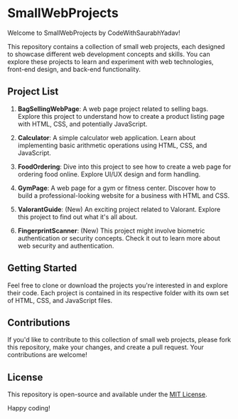 # SmallWebProjects

Welcome to SmallWebProjects by CodeWithSaurabhYadav!

This repository contains a collection of small web projects, each designed to showcase different web development concepts and skills. You can explore these projects to learn and experiment with web technologies, front-end design, and back-end functionality.

## Project List

1. **BagSellingWebPage**: A web page project related to selling bags. Explore this project to understand how to create a product listing page with HTML, CSS, and potentially JavaScript.

2. **Calculator**: A simple calculator web application. Learn about implementing basic arithmetic operations using HTML, CSS, and JavaScript.

3. **FoodOrdering**: Dive into this project to see how to create a web page for ordering food online. Explore UI/UX design and form handling.

4. **GymPage**: A web page for a gym or fitness center. Discover how to build a professional-looking website for a business with HTML and CSS.

5. **ValorantGuide**: (New) An exciting project related to Valorant. Explore this project to find out what it's all about.

6. **FingerprintScanner**: (New) This project might involve biometric authentication or security concepts. Check it out to learn more about web security and authentication.

## Getting Started

Feel free to clone or download the projects you're interested in and explore their code. Each project is contained in its respective folder with its own set of HTML, CSS, and JavaScript files.

## Contributions

If you'd like to contribute to this collection of small web projects, please fork this repository, make your changes, and create a pull request. Your contributions are welcome!

## License

This repository is open-source and available under the [MIT License](LICENSE).

Happy coding!
